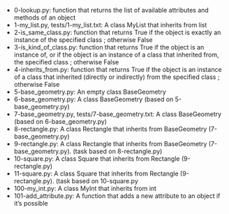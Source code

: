 * 0-lookup.py: function that returns the list of available attributes and methods of an object
* 1-my_list.py, tests/1-my_list.txt: A class MyList that inherits from list
* 2-is_same_class.py: function that returns True if the object is exactly an instance of the specified class ; otherwise False
* 3-is_kind_of_class.py: function that returns True if the object is an instance of, or if the object is an instance of a class that inherited from, the specified class ; otherwise False
* 4-inherits_from.py: function that returns True if the object is an instance of a class that inherited (directly or indirectly) from the specified class ; otherwise False
* 5-base_geometry.py: An empty class BaseGeometry
* 6-base_geometry.py: A class BaseGeometry (based on 5-base_geometry.py)
* 7-base_geometry.py, tests/7-base_geometry.txt: A class BaseGeometry (based on 6-base_geometry.py)
* 8-rectangle.py: A class Rectangle that inherits from BaseGeometry (7-base_geometry.py)
* 9-rectangle.py: A class Rectangle that inherits from BaseGeometry (7-base_geometry.py). (task based on 8-rectangle.py)
* 10-square.py: A class Square that inherits from Rectangle (9-rectangle.py)
* 11-square.py: A class Square that inherits from Rectangle (9-rectangle.py). (task based on 10-square.py
* 100-my_int.py: A class MyInt that inherits from int
* 101-add_attribute.py: A function that adds a new attribute to an object if it’s possible
